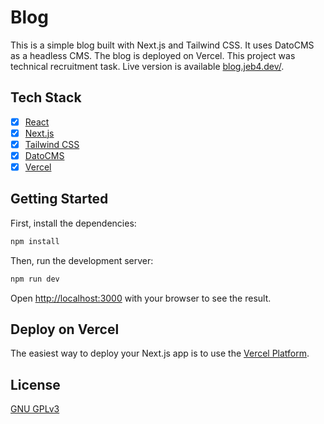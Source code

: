 # Blog

This is a simple blog built with Next.js and Tailwind CSS. It uses DatoCMS as a headless CMS.
The blog is deployed on Vercel. This project was technical recruitment task. Live version is
available [blog.jeb4.dev/](https://blog.jeb4.dev/).

## Tech Stack

- [x] [React](https://reactjs.org/)
- [x] [Next.js](https://nextjs.org/)
- [x] [Tailwind CSS](https://tailwindcss.com/)
- [x] [DatoCMS](https://www.datocms.com/)
- [x] [Vercel](https://vercel.com/)

## Getting Started

First, install the dependencies:

```bash
npm install
```

Then, run the development server:

```bash
npm run dev
```

Open [http://localhost:3000](http://localhost:3000) with your browser to see the result.

## Deploy on Vercel

The easiest way to deploy your Next.js app is to use the [Vercel Platform](https://vercel.com/).


## License

[GNU GPLv3](https://choosealicense.com/licenses/gpl-3.0/)

